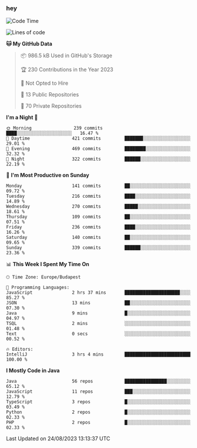### hey

<!--START_SECTION:waka-->
![Code Time](http://img.shields.io/badge/Code%20Time-954%20hrs%2047%20mins-blue)

![Lines of code](https://img.shields.io/badge/From%20Hello%20World%20I%27ve%20Written-1.0%20million%20lines%20of%20code-blue)

**🐱 My GitHub Data** 

> 📦 986.5 kB Used in GitHub's Storage 
 > 
> 🏆 230 Contributions in the Year 2023
 > 
> 🚫 Not Opted to Hire
 > 
> 📜 13 Public Repositories 
 > 
> 🔑 70 Private Repositories 
 > 
**I'm a Night 🦉** 

```text
🌞 Morning                239 commits         ████░░░░░░░░░░░░░░░░░░░░░   16.47 % 
🌆 Daytime                421 commits         ███████░░░░░░░░░░░░░░░░░░   29.01 % 
🌃 Evening                469 commits         ████████░░░░░░░░░░░░░░░░░   32.32 % 
🌙 Night                  322 commits         ██████░░░░░░░░░░░░░░░░░░░   22.19 % 
```
📅 **I'm Most Productive on Sunday** 

```text
Monday                   141 commits         ██░░░░░░░░░░░░░░░░░░░░░░░   09.72 % 
Tuesday                  216 commits         ████░░░░░░░░░░░░░░░░░░░░░   14.89 % 
Wednesday                270 commits         █████░░░░░░░░░░░░░░░░░░░░   18.61 % 
Thursday                 109 commits         ██░░░░░░░░░░░░░░░░░░░░░░░   07.51 % 
Friday                   236 commits         ████░░░░░░░░░░░░░░░░░░░░░   16.26 % 
Saturday                 140 commits         ██░░░░░░░░░░░░░░░░░░░░░░░   09.65 % 
Sunday                   339 commits         ██████░░░░░░░░░░░░░░░░░░░   23.36 % 
```


📊 **This Week I Spent My Time On** 

```text
🕑︎ Time Zone: Europe/Budapest

💬 Programming Languages: 
JavaScript               2 hrs 37 mins       █████████████████████░░░░   85.27 % 
JSON                     13 mins             ██░░░░░░░░░░░░░░░░░░░░░░░   07.30 % 
Java                     9 mins              █░░░░░░░░░░░░░░░░░░░░░░░░   04.97 % 
TSQL                     2 mins              ░░░░░░░░░░░░░░░░░░░░░░░░░   01.48 % 
Text                     0 secs              ░░░░░░░░░░░░░░░░░░░░░░░░░   00.52 % 

🔥 Editors: 
IntelliJ                 3 hrs 4 mins        █████████████████████████   100.00 % 
```

**I Mostly Code in Java** 

```text
Java                     56 repos            ████████████████░░░░░░░░░   65.12 % 
JavaScript               11 repos            ███░░░░░░░░░░░░░░░░░░░░░░   12.79 % 
TypeScript               3 repos             █░░░░░░░░░░░░░░░░░░░░░░░░   03.49 % 
Python                   2 repos             █░░░░░░░░░░░░░░░░░░░░░░░░   02.33 % 
PHP                      2 repos             █░░░░░░░░░░░░░░░░░░░░░░░░   02.33 % 
```




 Last Updated on 24/08/2023 13:13:37 UTC
<!--END_SECTION:waka-->
